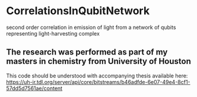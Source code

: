 # CorrelationsInQubitNetwork
second order correlation in emission of light from a network of qubits representing light-harvesting complex

## The research was performed as part of my masters in chemistry from University of Houston
This code should be understood with accompanying thesis available here:  https://uh-ir.tdl.org/server/api/core/bitstreams/b46adfde-6e07-49e4-8cf1-57dd5d7561ae/content
